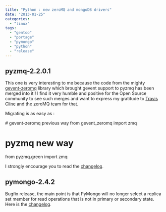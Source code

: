 ```yaml
---
title: "Python : new zeroMQ and mongoDB drivers"
date: "2013-01-25"
categories: 
  - "linux"
tags: 
  - "gentoo"
  - "portage"
  - "pymongo"
  - "python"
  - "release"
---
```


## pyzmq-2.2.0.1

This one is very interesting to me because the code from the mighty [gevent-zeromq](https://github.com/traviscline/gevent-zeromq) library which brought gevent support to pyzmq has been merged into it ! I find it very humble and positive for the Open Source community to see such merges and want to express my gratitude to [Travis Cline](https://github.com/traviscline) and the zeroMQ team for that.

Migrating is as easy as :

\# gevent-zeromq previous way
from gevent\_zeromq import zmq

# pyzmq new way
from pyzmq.green import zmq

I strongly encourage you to read the [changelog](http://zeromq.github.com/pyzmq/changelog.html).

## pymongo-2.4.2

Bugfix release, the main point is that PyMongo will no longer select a replica set member for read operations that is not in primary or secondary state. Here is the [changelog](https://jira.mongodb.org/browse/PYTHON/fixforversion/12299).
